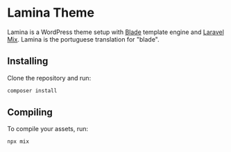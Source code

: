 # Lamina Theme

Lamina is a WordPress theme setup with [Blade](https://laravel.com/docs/9.x/blade) template engine and [Laravel Mix](https://laravel-mix.com/).
Lamina is the portuguese translation for "blade".

## Installing
Clone the repository and run:
```bash
composer install
```

## Compiling
To compile your assets, run:
```bash
npx mix
```
